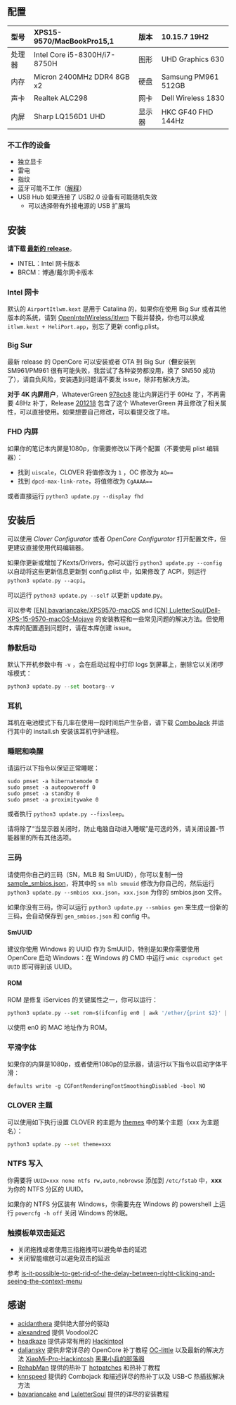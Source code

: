 ## 配置

| 型号   | XPS15-9570/MacBookPro15,1    | 版本   | 10.15.7 19H2        |
| :----- | :--------------------------- | :----- | :------------------ |
| 处理器 | Intel Core i5-8300H/i7-8750H | 图形   | UHD Graphics 630    |
| 内存   | Micron 2400MHz DDR4 8GB x2   | 硬盘   | Samsung PM961 512GB |
| 声卡   | Realtek ALC298               | 网卡   | Dell Wireless 1830  |
| 内屏   | Sharp LQ156D1 UHD            | 显示器 | HKC GF40 FHD 144Hz  |

### 不工作的设备

- 独立显卡
- 雷电
- 指纹
- 蓝牙可能不工作（[解释](https://github.com/xxxzc/xps15-9570-macos/issues/26)）
- USB Hub 如果连接了 USB2.0 设备有可能随机失效
  - 可以选择带有外接电源的 USB 扩展坞

## 安装

**请下载 [最新的 release](https://github.com/xxxzc/xps15-9570-macos/releases/latest)**。

- INTEL：Intel 网卡版本
- BRCM：博通/戴尔网卡版本

### Intel 网卡

默认的 `AirportItlwm.kext` 是用于 Catalina 的，如果你在使用 Big Sur 或者其他版本的系统，请到 [OpenIntelWireless/itlwm](https://github.com/OpenIntelWireless/itlwm/releases) 下载并替换，你也可以换成 `itlwm.kext + HeliPort.app`，别忘了更新 config.plist。

### Big Sur

最新 release 的 OpenCore 可以安装或者 OTA 到 Big Sur（**但**安装到 SM961/PM961 很有可能失败，我尝试了各种姿势都没用，换了 SN550 成功了），请自负风险，安装遇到问题请不要发 issue，除非有解决方法。

**对于 4K 内屏用户**，WhateverGreen [978cb8](https://github.com/acidanthera/WhateverGreen/commit/978cb8c7a744ac189074225fd8eb2f16feb5a4c0)  能让内屏运行于 60Hz 了，不再需要 48Hz 补丁，Release [201218](https://github.com/xxxzc/xps15-9570-macos/releases/tag/201218) 包含了这个 WhateverGreen 并且修改了相关属性，可以直接使用。如果想要自己修改，可以看提交改了啥。

### FHD 内屏

如果你的笔记本内屏是1080p，你需要修改以下两个配置（不要使用 plist 编辑器）：

- 找到 `uiscale`，CLOVER 将值修改为 `1` ，OC 修改为 `AQ==`
- 找到 `dpcd-max-link-rate`，将值修改为 `CgAAAA==`

或者直接运行 `python3 update.py --display fhd`

## 安装后

可以使用 *Clover Configurator* 或者 *OpenCore Configurator* 打开配置文件，但更建议直接使用代码编辑器。

如果你更新或增加了Kexts/Drivers，你可以运行 `python3 update.py --config` 以自动将这些更新信息更新到 config.plist 中，如果修改了 ACPI，则运行 `python3 update.py --acpi`。

可以运行 `python3 update.py --self` 以更新 update.py。

可以参考 [[EN] bavariancake/XPS9570-macOS](https://github.com/bavariancake/XPS9570-macOS) and [[CN] LuletterSoul/Dell-XPS-15-9570-macOS-Mojave](https://github.com/LuletterSoul/Dell-XPS-15-9570-macOS-Mojave) 的安装教程和一些常见问题的解决方法。但使用本库的配置遇到问题时，请在本库创建 issue。

### 静默启动

默认下开机参数中有 `-v` ，会在启动过程中打印 logs 到屏幕上，删除它以关闭啰嗦模式：

```python
python3 update.py --set bootarg--v
```

### 耳机

耳机在电池模式下有几率在使用一段时间后产生杂音，请下载 [ComboJack](https://github.com/hackintosh-stuff/ComboJack/tree/master/ComboJack_Installer) 并运行其中的 install.sh 安装该耳机守护进程。

### 睡眠和唤醒

请运行以下指令以保证正常睡眠：

```shell
sudo pmset -a hibernatemode 0
sudo pmset -a autopoweroff 0
sudo pmset -a standby 0
sudo pmset -a proximitywake 0
```

或者执行  `python3 update.py --fixsleep`。

请将除了“当显示器关闭时，防止电脑自动进入睡眠”是可选的外，请关闭设置-节能器里的所有其他选项。

### 三码

请使用你自己的三码（SN，MLB 和 SmUUID），你可以复制一份 [sample_smbios.json](./sample_smbios.json)，将其中的 `sn mlb smuuid` 修改为你自己的，然后运行 `python3 update.py --smbios xxx.json`，`xxx.json` 为你的 smbios.json 文件。

如果你没有三码，你可以运行 `python3 update.py --smbios gen` 来生成一份新的三码，会自动保存到 `gen_smbios.json` 和 config 中。

#### SmUUID

建议你使用 Windows 的 UUID 作为 SmUUID，特别是如果你需要使用 OpenCore 启动 Windows：在 Windows 的 CMD 中运行 `wmic csproduct get UUID` 即可得到该 UUID。

#### ROM

ROM 是修复 iServices 的关键属性之一，你可以运行：

```python
python3 update.py --set rom=$(ifconfig en0 | awk '/ether/{print $2}' | sed -e 's/\://g')
```

以使用 en0 的 MAC 地址作为 ROM。

### 平滑字体

如果你的内屏是1080p，或者使用1080p的显示器，请运行以下指令以启动字体平滑：

```
defaults write -g CGFontRenderingFontSmoothingDisabled -bool NO
```

### CLOVER 主题

可以使用如下执行设置 CLOVER 的主题为 [themes](https://sourceforge.net/p/cloverefiboot/themes/ci/master/tree/themes/) 中的某个主题（xxx 为主题名）：

```sh
python3 update.py --set theme=xxx
```

### NTFS 写入

你需要将 `UUID=xxx none ntfs rw,auto,nobrowse` 添加到 `/etc/fstab` 中，**xxx** 为你的 NTFS 分区的 UUID。

如果你的 NTFS 分区装有 Windows，你需要先在 Windows 的 powershell 上运行 `powercfg -h off` 关闭 Windows 的休眠。

### 触摸板单双击延迟

- 关闭拖拽或者使用三指拖拽可以避免单击的延迟
- 关闭智能缩放可以避免双击的延迟

参考 [is-it-possible-to-get-rid-of-the-delay-between-right-clicking-and-seeing-the-context-menu](https://apple.stackexchange.com/a/218181)

## 感谢

- [acidanthera](https://github.com/acidanthera) 提供绝大部分的驱动
- [alexandred](https://github.com/alexandred) 提供 VoodooI2C
- [headkaze](https://github.com/headkaze) 提供非常有用的 [Hackintool](https://www.tonymacx86.com/threads/release-hackintool-v2-8-6.254559/)
- [daliansky](https://github.com/daliansky) 提供非常详尽的 OpenCore 补丁教程 [OC-little](https://github.com/daliansky/OC-little/) 以及最新的解决方法 [XiaoMi-Pro-Hackintosh](https://github.com/daliansky/XiaoMi-Pro-Hackintosh) [黑果小兵的部落阁](https://blog.daliansky.net/)
- [RehabMan](https://github.com/RehabMan) 提供的热补丁 [hotpatches](https://github.com/RehabMan/OS-X-Clover-Laptop-Config/tree/master/hotpatch) 和热补丁教程
- [knnspeed](https://www.tonymacx86.com/threads/guide-dell-xps-15-9560-4k-touch-1tb-ssd-32gb-ram-100-adobergb.224486) 提供的 Combojack 和描述详尽的热补丁以及 USB-C 热插拔解决方法
- [bavariancake](https://github.com/bavariancake/XPS9570-macOS) and [LuletterSoul](https://github.com/LuletterSoul/Dell-XPS-15-9570-macOS-Mojave) 提供的详尽的安装教程